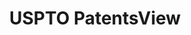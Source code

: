 ---
layout: default
bigquery: https://console.cloud.google.com/bigquery?p=patents-public-data&d=patentsview&page=dataset
citation: Attribution should be given to PatentsView for use, distribution, or derivative
  works.
code: https://github.com/CSSIP-AIR/PatentsView-Code-Snippets/
contributors: USPTO
cost: None
description: 'PatentsView includes US patent data including raw data (summaries, applications,
  pregrant applications), disambugations of inventors and assignees, and inventor
  gender estimates.  Also foreign priority data, # of figures and sheets, and government
  interest statements.'
documentation: https://patentsview.org/query/builder-faqs
last_edit: 04/11/2022, 10:48:32
location: https://patentsview.org/
maintained_by: USPTO
record_creation_timestamp: 12/2/2020 17:20:46
schema_fields:
- disamb_inventor_id_20171226
- id
- category_id
- rawassignee_id
- status
- city
- disamb_assignee_id_20191231
- _371_date
- exemplary
- doctype
- deceased
- subgroup_id
- ipc_version_indicator
- subsection_id
- kind
- country_transformed
- assignee_id
- fname
- num_sheets
- title
- level_one
- disamb_inventor_id_20200331
- variety
- role
- disamb_inventor_id_20171003
- disamb_inventor_id_20170307
- rel_id
- designation
- disamb_assignee_id_20190312
- action_date
- num_claims
- disamb_inventor_id_20191008
- rawinventor_id
- classification_value
- disamb_assignee_id_20190820
- state_fips
- classification_status
- sequence
- relkind
- disamb_inventor_id_20200630
- term_extension
- country
- latin_name
- state
- main_group
- application_id
- level_three
- dependent
- subclass_id
- doc_type
- disamb_assignee_id_20181127
- county
- subcategory_id
- lawyer_id
- number
- gi_statement
- disamb_inventor_id_20200929
- publication_number
- classification_level
- disamb_assignee_id_20200630
- organization
- field_id
- length
- location_id
- applicant_type
- male
- inventor_id
- organization_id
- term_grant
- disamb_inventor_id_20181127
- citation_id
- male_flag
- uuid
- series_code
- date
- abstract
- lname
- attribution_status
- latitude
- withdrawn
- symbol_position
- type
- disamb_inventor_id_20170808
- rule_47
- mainclass_id
- contract_award_number
- name_first
- _102_date
- group
- section_id
- field_title
- disamb_inventor_id_20190312
- patent_id
- level_two
- num_figures
- name
- num
- disamb_assignee_id_20200331
- f371_date
- lapse_of_patent
- disamb_inventor_id_20191231
- classification_data_source
- subgroup
- filename
- name_last
- section
- sector_title
- disclaimer_date
- disamb_assignee_id_20191008
- ipc_class
- rawlocation_id
- disamb_assignee_id_20200929
- subclass
- disamb_inventor_id_20180528
- latlong
- disamb_inventor_id_20190820
- disamb_inventor_id_20201229
- county_fips
- category
- group_id
- text
- term_disclaimer
- reldocno
- f102_date
- longitude
shortname: patentsview
tags:
- disambiguation
- United States
- gender
terms_of_use: Creative Commons Attribution 4.0 International License.
timeframe: 1963-1999
title: USPTO PatentsView
uuid: cf1780b1-e265-4e49-8d1d-83b9cfe0fd9a
---